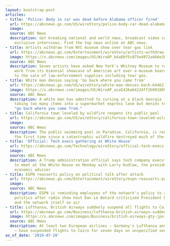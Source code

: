 ```yaml
---
layout: bootstrap-post
articles:
- title: 'Police: Body in car was dead before Alabama officer fired'
  url: https://abcnews.go.com/US/wireStory/police-body-car-dead-alabama-officer-fired-64462541
  image: 
  source: ABC News
  description: Get breaking national and world news, broadcast video coverage, and
    exclusive interviews. Find the top news online at ABC news.
- title: Artists withdraw from NYC museum show over tear gas link
  url: https://abcnews.go.com/Entertainment/wireStory/artists-withdraw-nyc-museum-show-tear-gas-link-64462474
  image: https://s.abcnews.com/images/US/WireAP_b4a8bf5c075e4972a466e3b55e734828_16x9_992.jpg
  source: ABC News
  description: Seven artists have asked New York's Whitney Museum to remove their
    work from its biennial showcase of American art over a museum board member's ties
    to the sale of law-enforcement supplies including tear gas.
- title: White man denies saying 'Go back where you came from'
  url: https://abcnews.go.com/US/wireStory/white-man-denies-back-64462193
  image: https://s.abcnews.com/images/US/WireAP_aca5426a64224ff2b991809f30bc20a8_16x9_992.jpg
  source: ABC News
  description: A white man has admitted to cursing at a black Georgia lawmaker for
    taking too many items into a supermarket express lane but denies telling her,
    "go back where you came from."
- title: California town leveled by wildfire reopens its public pool
  url: https://abcnews.go.com/US/wireStory/california-town-leveled-wildfire-reopens-public-pool-64462104
  image: 
  source: ABC News
  description: The public swimming pool in Paradise, California, is reopening for
    the first time since a catastrophic wildfire destroyed much of the town
- title: 'Official: Tech execs gathering at White House'
  url: https://abcnews.go.com/Technology/wireStory/official-tech-execs-gathering-white-house-64462159
  image: 
  source: ABC News
  description: A Trump administration official says tech company executives are due
    to meet at the White House on Monday with Larry Kudlow, the president's chief
    economic advisor
- title: ESPN reasserts policy on political talk after attack
  url: https://abcnews.go.com/Entertainment/wireStory/espn-reasserts-policy-political-talk-attack-64462042
  image: 
  source: ABC News
  description: ESPN is reminding employees of the network's policy to avoid talking
    politics after radio show host Dan Le Batard criticized President Donald Trump
    and the network itself on air
- title: Lufthansa, British Airways suddenly suspend all flights to Cairo as 'precaution'
  url: https://abcnews.go.com/Business/lufthansa-british-airways-suddenly-suspend-flights-cairo-unspecified/story?id=64461502
  image: https://s.abcnews.com/images/Business/british-airways-gty-jpo-190720_hpMain_16x9_992.jpg
  source: ABC News
  description: At least two European airlines — Germany's Lufthansa and British Airlines
    — have suspended flights to Cairo for seven days on unspecified security "precautions."
as_of_date: '2019-07-20'
---
```



